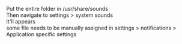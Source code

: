Put the entire folder in /usr/share/sounds <br />
Then navigate to settings > system sounds <br />
It'll appears <br />
some file needs to be manually assigned in settings > notifications > Application specific settings 
